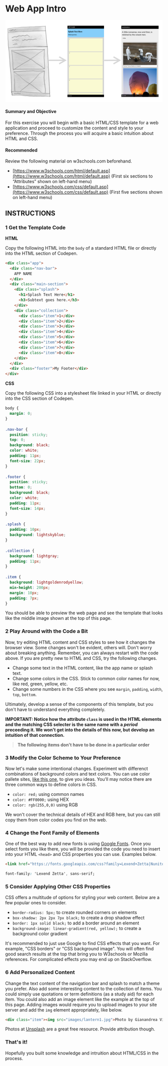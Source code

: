 # Web App Intro

![App Images](images/webAppIntroSplash.png)

#### Summary and Objective
For this exercise you will begin with a basic HTML/CSS template for a web application and proceed to customize the content and style to your preference. Through the process you will acquire a basic intuition about HTML and CSS.

#### Recommended
Review the following material on w3schools.com beforehand.
- [https://www.w3schools.com/html/default.asp](https://www.w3schools.com/html/default.asp)  (First six sections to “Attributes” shown on left-hand menu)
- [https://www.w3schools.com/css/default.asp](https://www.w3schools.com/css/default.asp)  (First five sections shown on left-hand menu)

## INSTRUCTIONS

### 1 Get the Template Code

**HTML**

Copy the following HTML into the `body` of a standard HTML file or directly into the HTML section of Codepen.

```html
<div class="app">
  <div class="nav-bar">
    APP NAME
  </div>
  <div class="main-section">
    <div class="splash">
      <h1>Splash Text Here</h1>
      <h3>Subtext goes here.</h3>
    </div>
    <div class="collection">
      <div class="item">1</div>
      <div class="item">2</div>
      <div class="item">3</div>
      <div class="item">4</div>
      <div class="item">5</div>
      <div class="item">6</div>
      <div class="item">7</div>
      <div class="item">8</div>
    </div>
  </div>
  <div class="footer">My Footer</div>
</div>
```

**CSS**

Copy the following CSS into a stylesheet file linked in your HTML or directly into the CSS section of Codepen.

```css
body {
  margin: 0;
}

.nav-bar {
  position: sticky;
  top: 0;
  background: black;
  color: white;
  padding: 11px;
  font-size: 22px;
}

.footer {
  position: sticky;
  bottom: 0;
  background: black;
  color: white;
  padding: 11px;
  font-size: 14px;
}

.splash {
  padding: 10px;
  background: lightskyblue;
}

.collection {
  background: lightgray;
  padding: 11px;
}

.item {
  background: lightgoldenrodyellow;
  min-height: 200px;
  margin: 10px;
  padding: 7px;
}
```

You should be able to preview the web page and see the template that looks like the middle image shown at the top of this page.

### 2 Play Around with the Code a Bit

Now, try editing HTML content and CSS styles to see how it changes the browser view. Some changes won't be evident, others will. Don't worry about breaking anything. Remember, you can always restart with the code above. If you are pretty new to HTML and CSS, try the following changes.

- Change some text in the HTML content, like the app name or splash text.
- Change some colors in the CSS. Stick to common color names for now, like red, green, yellow, etc.
- Change some numbers in the CSS where you see `margin`, `padding`, `width`, `top`, `bottom`.

Ultimately, develop a sense of the components of this template, but you don't have to understand everything completely.

**IMPORTANT: Notice how the attribute `class` is used in the HTML elements and the matching CSS selecter is the same name with a *period* preceeding it. We won't get into the details of this now, but develop an intuition of that connection.**

> **The following items don't have to be done in a particular order**

### 3 Modify the Color Scheme to Your Preference

Now let's make some intentional changes. Experiment with differenct combinations of background colors and text colors. You can use color pallete sites, [like this one](https://coolors.co/browser/best/1), to give you ideas. You'll may notice there are three common ways to define colors in CSS.

- `color: red;` using common names
- `color: #FF0000;` using HEX
- `color: rgb(255,0,0)` using RGB

We won't cover the technical details of HEX and RGB here, but you can still copy them from color codes you find on the web.

### 4 Change the Font Family of Elements

One of the best way to add new fonts is using [Google Fonts](https://fonts.google.com/). Once you select fonts you like there, you will be provided the code you need to insert into your HTML `<head>` and CSS properties you can use. Examples below.

```html
<link href="https://fonts.googleapis.com/css?family=Lexend+Zetta|Nunito&display=swap" rel="stylesheet">
```

```css
font-family: 'Lexend Zetta', sans-serif;
```

### 5 Consider Applying Other CSS Properties

CSS offers a multitude of options for styling your web content. Below are a few popular ones to consider.

- `border-radius: 5px;` to create rounded corners on elements
- `box-shadow: 2px 2px 7px black;` to create a drop shadow effect
- `border: 1px solid black;` to add a border around an element
- `background-image: linear-gradient(red, yellow);` to create a background color gradient

It's recommended to just use Google to find CSS effects that you want. For example, "CSS borders" or "CSS background image". You will often find good search results at the top that bring you to W3schools or Mozilla references. For complicated effects you may end up on StackOverflow.

### 6 Add Personalized Content

Change the text content of the navigation bar and splash to match a theme you prefer. Also add some interesting content to the collection of items. You could simply use quotations or term definitions (as a study aid) for each item. You could also add an image element like the example at the top of this page. Adding images would require you to upload images to your site server and add the `img` element appropriately, like below.

```html
<div class="item"><img src="images/lantern1.jpg">Photo by Gianandrea Villa on Unsplash</div>
```
Photos at [Unsplash](https://unsplash.com) are a great free resource. Provide attribution though.

### That's it!

Hopefully you built some knowledge and intruition about HTML/CSS in the process.
